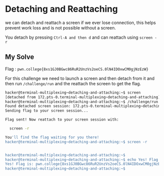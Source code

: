 # Detaching and Reattaching

we can detach and reattach a screen if we ever lose connection, this helps prevent work loss and is not possible without a screen.

You detach by pressing `Ctrl-A and then d` and can reattach using `screen -r`

## My Solve

Flag : `pwn.college{8xs1GJ0BGwc86RuR2UnzVs2oeCS.0lN4IDOxwCM0gjNzEzW}`

For this challenge we need to launch a screen and then detach from it and then run `/challenge/run` and the reattach the screen to get the flag.

```bash
hacker@terminal-multiplexing~detaching-and-attaching:~$ screen
[detached from 172.pts-0.terminal-multiplexing~detaching-and-attaching]
hacker@terminal-multiplexing~detaching-and-attaching:~$ /challenge/run
Found detached screen session: 172.pts-0.terminal-multiplexing~detaching-and-attaching
Sending flag to your screen session...

Flag sent! Now reattach to your screen session with:

  screen -r

You'll find the flag waiting for you there!
hacker@terminal-multiplexing~detaching-and-attaching:~$ screen -r


hacker@terminal-multiplexing~detaching-and-attaching:~$
hacker@terminal-multiplexing~detaching-and-attaching:~$ echo Yes! Flag is: pwn.college{8xs1GJ0BGwc86RuR2UnzVs2oeCS.0lN4IDOxwCM0gjNzEzW}
Yes! Flag is: pwn.college{8xs1GJ0BGwc86RuR2UnzVs2oeCS.0lN4IDOxwCM0gjNzEzW}
hacker@terminal-multiplexing~detaching-and-attaching:~$
```

